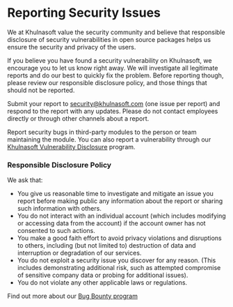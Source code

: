 # Reporting Security Issues

We at Khulnasoft value the security community and believe that responsible disclosure of security vulnerabilities in open source packages helps us ensure the security and privacy of the users.

If you believe you have found a security vulnerability on Khulnasoft, we encourage you to let us know right away. We will investigate all legitimate reports and do our best to quickly fix the problem. Before reporting though, please review our responsible disclosure policy, and those things that should not be reported.

Submit your report to security@khulnasoft.com (one issue per report) and respond to the report with any updates. Please do not contact employees directly or through other channels about a report.

Report security bugs in third-party modules to the person or team maintaining the module. You can also report a vulnerability through our [Khulnasoft Vulnerability Disclosure](https://khulnasoft.com/vulnerability-disclosure/) program.

### Responsible Disclosure Policy

We ask that:

- You give us reasonable time to investigate and mitigate an issue you report before making public any information about the report or sharing such information with others.
- You do not interact with an individual account (which includes modifying or accessing data from the account) if the account owner has not consented to such actions.
- You make a good faith effort to avoid privacy violations and disruptions to others, including (but not limited to) destruction of data and interruption or degradation of our services.
- You do not exploit a security issue you discover for any reason. (This includes demonstrating additional risk, such as attempted compromise of sensitive company data or probing for additional issues).
- You do not violate any other applicable laws or regulations.

Find out more about our [Bug Bounty program](https://docs.khulnasoft.com/more-info/disclosing-vulnerabilities/disclose-a-vulnerability-in-khulnasoft-services)
